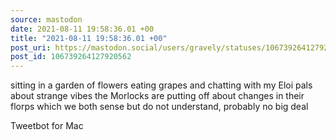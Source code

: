 ```yaml
---
source: mastodon
date: 2021-08-11 19:58:36.01 +00
title: "2021-08-11 19:58:36.01 +00"
post_uri: https://mastodon.social/users/gravely/statuses/106739264127920562
post_id: 106739264127920562
---
```

sitting in a garden of flowers eating grapes and chatting with my Eloi pals about strange vibes the Morlocks are putting off about changes in their florps which we both sense but do not understand, probably no big deal

Tweetbot for Mac


